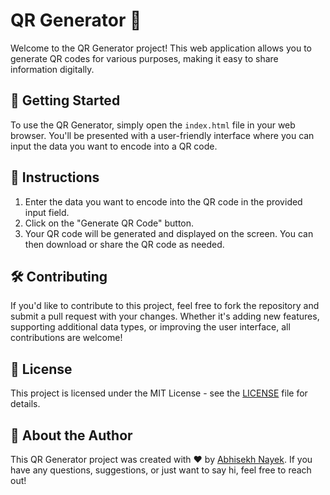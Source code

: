 # QR Generator 📲

Welcome to the QR Generator project! This web application allows you to generate QR codes for various purposes, making it easy to share information digitally.

## 🚀 Getting Started

To use the QR Generator, simply open the `index.html` file in your web browser. You'll be presented with a user-friendly interface where you can input the data you want to encode into a QR code.

## 📝 Instructions

1. Enter the data you want to encode into the QR code in the provided input field.
2. Click on the "Generate QR Code" button.
3. Your QR code will be generated and displayed on the screen. You can then download or share the QR code as needed.

## 🛠️ Contributing

If you'd like to contribute to this project, feel free to fork the repository and submit a pull request with your changes. Whether it's adding new features, supporting additional data types, or improving the user interface, all contributions are welcome!

## 📜 License

This project is licensed under the MIT License - see the [LICENSE](LICENSE) file for details.

## 🌟 About the Author

This QR Generator project was created with ❤️ by [Abhisekh Nayek](https://github.com/AbhisekhNayek). If you have any questions, suggestions, or just want to say hi, feel free to reach out!
